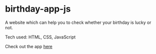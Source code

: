 # birthday-app-js

A website which can help you to check whether your birthday is lucky or not.

Tech used: HTML, CSS, JavaScript

Check out the app [here](https://birthday-app-tejansingh.netlify.app/)

